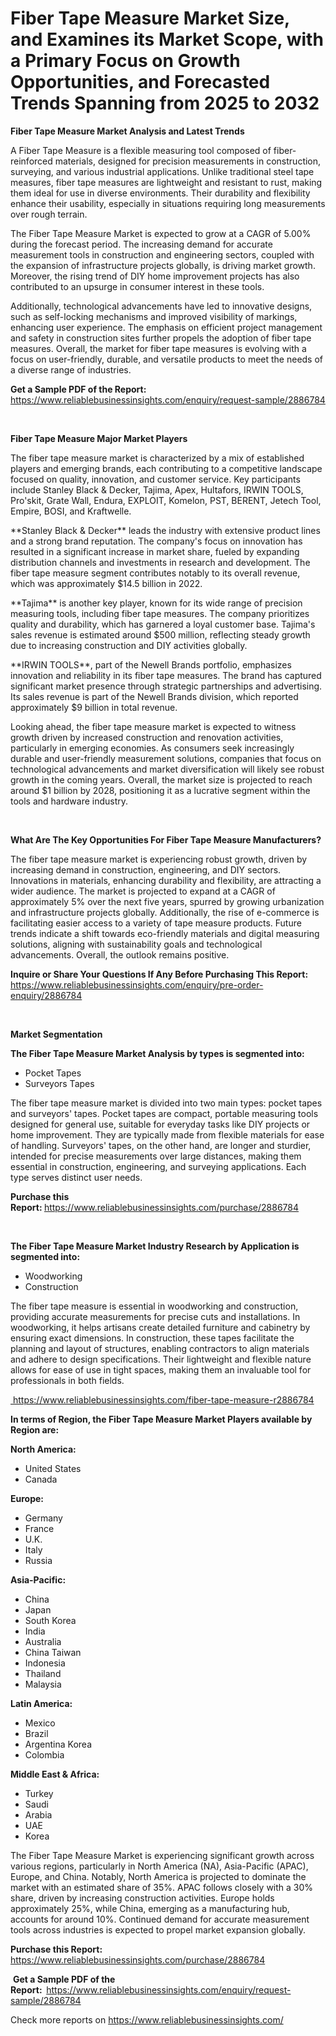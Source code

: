 <p><h1>Fiber Tape Measure Market Size, and Examines its Market Scope, with a Primary Focus on Growth Opportunities, and Forecasted Trends Spanning from 2025 to 2032</h1></p><p><strong>Fiber Tape Measure Market Analysis and Latest Trends</strong></p>
<p><p>A Fiber Tape Measure is a flexible measuring tool composed of fiber-reinforced materials, designed for precision measurements in construction, surveying, and various industrial applications. Unlike traditional steel tape measures, fiber tape measures are lightweight and resistant to rust, making them ideal for use in diverse environments. Their durability and flexibility enhance their usability, especially in situations requiring long measurements over rough terrain.</p><p>The Fiber Tape Measure Market is expected to grow at a CAGR of 5.00% during the forecast period. The increasing demand for accurate measurement tools in construction and engineering sectors, coupled with the expansion of infrastructure projects globally, is driving market growth. Moreover, the rising trend of DIY home improvement projects has also contributed to an upsurge in consumer interest in these tools. </p><p>Additionally, technological advancements have led to innovative designs, such as self-locking mechanisms and improved visibility of markings, enhancing user experience. The emphasis on efficient project management and safety in construction sites further propels the adoption of fiber tape measures. Overall, the market for fiber tape measures is evolving with a focus on user-friendly, durable, and versatile products to meet the needs of a diverse range of industries.</p></p>
<p><strong>Get a Sample PDF of the Report:&nbsp;</strong> <a href="https://www.reliablebusinessinsights.com/enquiry/request-sample/2886784?utm_campaign=2274&utm_medium=2&utm_source=Github&utm_content=ia&utm_term=13032025&utm_id=fiber-tape-measure">https://www.reliablebusinessinsights.com/enquiry/request-sample/2886784</a></p>
<p>&nbsp;</p>
<p><strong>Fiber Tape Measure Major Market Players</strong></p>
<p><p>The fiber tape measure market is characterized by a mix of established players and emerging brands, each contributing to a competitive landscape focused on quality, innovation, and customer service. Key participants include Stanley Black & Decker, Tajima, Apex, Hultafors, IRWIN TOOLS, Pro'skit, Grate Wall, Endura, EXPLOIT, Komelon, PST, BERENT, Jetech Tool, Empire, BOSI, and Kraftwelle.</p><p>**Stanley Black & Decker** leads the industry with extensive product lines and a strong brand reputation. The company's focus on innovation has resulted in a significant increase in market share, fueled by expanding distribution channels and investments in research and development. The fiber tape measure segment contributes notably to its overall revenue, which was approximately $14.5 billion in 2022.</p><p>**Tajima** is another key player, known for its wide range of precision measuring tools, including fiber tape measures. The company prioritizes quality and durability, which has garnered a loyal customer base. Tajima's sales revenue is estimated around $500 million, reflecting steady growth due to increasing construction and DIY activities globally.</p><p>**IRWIN TOOLS**, part of the Newell Brands portfolio, emphasizes innovation and reliability in its fiber tape measures. The brand has captured significant market presence through strategic partnerships and advertising. Its sales revenue is part of the Newell Brands division, which reported approximately $9 billion in total revenue.</p><p>Looking ahead, the fiber tape measure market is expected to witness growth driven by increased construction and renovation activities, particularly in emerging economies. As consumers seek increasingly durable and user-friendly measurement solutions, companies that focus on technological advancements and market diversification will likely see robust growth in the coming years. Overall, the market size is projected to reach around $1 billion by 2028, positioning it as a lucrative segment within the tools and hardware industry.</p></p>
<p>&nbsp;</p>
<p><strong>What Are The Key Opportunities For Fiber Tape Measure Manufacturers?</strong></p>
<p><p>The fiber tape measure market is experiencing robust growth, driven by increasing demand in construction, engineering, and DIY sectors. Innovations in materials, enhancing durability and flexibility, are attracting a wider audience. The market is projected to expand at a CAGR of approximately 5% over the next five years, spurred by growing urbanization and infrastructure projects globally. Additionally, the rise of e-commerce is facilitating easier access to a variety of tape measure products. Future trends indicate a shift towards eco-friendly materials and digital measuring solutions, aligning with sustainability goals and technological advancements. Overall, the outlook remains positive.</p></p>
<p><strong>Inquire or Share Your Questions If Any Before Purchasing This Report:</strong> <a href="https://www.reliablebusinessinsights.com/enquiry/pre-order-enquiry/2886784?utm_campaign=2274&utm_medium=2&utm_source=Github&utm_content=ia&utm_term=13032025&utm_id=fiber-tape-measure">https://www.reliablebusinessinsights.com/enquiry/pre-order-enquiry/2886784</a></p>
<p>&nbsp;</p>
<p><strong>Market Segmentation</strong></p>
<p><strong>The Fiber Tape Measure Market Analysis by types is segmented into:</strong></p>
<p><ul><li>Pocket Tapes</li><li>Surveyors Tapes</li></ul></p>
<p><p>The fiber tape measure market is divided into two main types: pocket tapes and surveyors' tapes. Pocket tapes are compact, portable measuring tools designed for general use, suitable for everyday tasks like DIY projects or home improvement. They are typically made from flexible materials for ease of handling. Surveyors' tapes, on the other hand, are longer and sturdier, intended for precise measurements over large distances, making them essential in construction, engineering, and surveying applications. Each type serves distinct user needs.</p></p>
<p><strong>Purchase this Report:&nbsp;</strong><a href="https://www.reliablebusinessinsights.com/purchase/2886784?utm_campaign=2274&utm_medium=2&utm_source=Github&utm_content=ia&utm_term=13032025&utm_id=fiber-tape-measure">https://www.reliablebusinessinsights.com/purchase/2886784</a></p>
<p>&nbsp;</p>
<p><strong>The Fiber Tape Measure Market Industry Research by Application is segmented into:</strong></p>
<p><ul><li>Woodworking</li><li>Construction</li></ul></p>
<p><p>The fiber tape measure is essential in woodworking and construction, providing accurate measurements for precise cuts and installations. In woodworking, it helps artisans create detailed furniture and cabinetry by ensuring exact dimensions. In construction, these tapes facilitate the planning and layout of structures, enabling contractors to align materials and adhere to design specifications. Their lightweight and flexible nature allows for ease of use in tight spaces, making them an invaluable tool for professionals in both fields.</p></p>
<p><a href="https://www.reliablebusinessinsights.com/fiber-tape-measure-r2886784?utm_campaign=2274&utm_medium=2&utm_source=Github&utm_content=ia&utm_term=13032025&utm_id=fiber-tape-measure">&nbsp;https://www.reliablebusinessinsights.com/fiber-tape-measure-r2886784</a></p>
<p><strong>In terms of Region, the Fiber Tape Measure Market Players available by Region are:</strong></p>
<p>
    <p> <strong> North America: </strong>
        <ul>
            <li>United States</li>
            <li>Canada</li>
        </ul>
        </p> 
    <p> <strong> Europe: </strong>
        <ul>
            <li>Germany</li>
            <li>France</li>
            <li>U.K.</li>
            <li>Italy</li>
            <li>Russia</li>
        </ul>
        </p> 
    <p> <strong> Asia-Pacific: </strong>
        <ul>
            <li>China</li>
            <li>Japan</li>
            <li>South Korea</li>
            <li>India</li>
            <li>Australia</li>
            <li>China Taiwan</li>
            <li>Indonesia</li>
            <li>Thailand</li>
            <li>Malaysia</li>
        </ul>
        </p> 
    <p> <strong> Latin America: </strong>
        <ul>
            <li>Mexico</li>
            <li>Brazil</li>
            <li>Argentina Korea</li>
            <li>Colombia</li>
        </ul>
        </p> 
    <p> <strong> Middle East & Africa: </strong>
        <ul>
            <li>Turkey</li>
            <li>Saudi</li>
            <li>Arabia</li>
            <li>UAE</li>
            <li>Korea</li>
        </ul>
    </p>
    </p>
<p><p>The Fiber Tape Measure Market is experiencing significant growth across various regions, particularly in North America (NA), Asia-Pacific (APAC), Europe, and China. Notably, North America is projected to dominate the market with an estimated share of 35%. APAC follows closely with a 30% share, driven by increasing construction activities. Europe holds approximately 25%, while China, emerging as a manufacturing hub, accounts for around 10%. Continued demand for accurate measurement tools across industries is expected to propel market expansion globally.</p></p>
<p><strong>Purchase this Report: </strong><a href="https://www.reliablebusinessinsights.com/purchase/2886784?utm_campaign=2274&utm_medium=2&utm_source=Github&utm_content=ia&utm_term=13032025&utm_id=fiber-tape-measure">https://www.reliablebusinessinsights.com/purchase/2886784</a></p>
<p>&nbsp;<strong>Get a Sample PDF of the Report:&nbsp;&nbsp;</strong><a href="https://www.reliablebusinessinsights.com/enquiry/request-sample/2886784?utm_campaign=2274&utm_medium=2&utm_source=Github&utm_content=ia&utm_term=13032025&utm_id=fiber-tape-measure">https://www.reliablebusinessinsights.com/enquiry/request-sample/2886784</a></p>
<p><strong></strong></p>
<p>Check more reports on <a href="https://www.reliablebusinessinsights.com/?utm_campaign=2274&utm_medium=2&utm_source=Github&utm_content=ia&utm_term=13032025&utm_id=fiber-tape-measure">https://www.reliablebusinessinsights.com/</a></p>